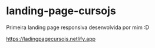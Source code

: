 # landing-page-cursojs
Primeira landing page responsiva desenvolvida por mim :D

https://ladingpagecursojs.netlify.app

